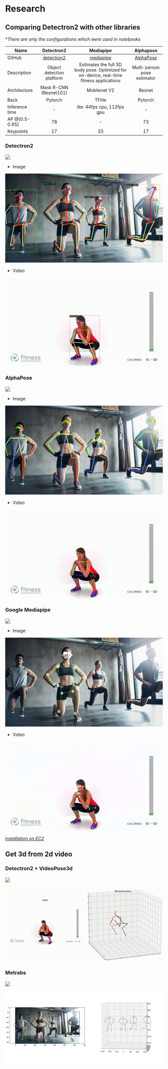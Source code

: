 # Research

## Comparing Detectron2 with other libraries
**There are only the configurations which were used in notebooks*

Name | Detectron2 | Mediapipe | Alphapose
---|:----:|:----:|:----:
GitHub | [detectron2](https://github.com/facebookresearch/detectron2) | [mediapipe](https://github.com/google/mediapipe) | [AlphaPose](https://github.com/MVIG-SJTU/AlphaPose)
Description |  Object detection platform | Estimates the full 3D body pose. Optimized for on-device, real-time fitness applications | Multi-person pose estimator
Architecture | Mask R-CNN (Resnet101) | Mobilenet V2 | Resnet
Back | Pytorch | TFlite | Pytorch
Inference time | - | lite: 44fps cpu, 112fps gpu | -
AP @[0.5-0.95] | 78 | - | 73
Keypoints | 17 | 33 | 17


### Detectron2 
[<img src="https://colab.research.google.com/assets/colab-badge.svg" align="center">](https://colab.research.google.com/drive/1HekDaF5oOv5sXH1bHvhecMUG5ErU3-aC?usp=sharing)

* Image

![img](images/ex1.png)
  
* Video

![img](images/dtr.gif)

### AlphaPose
[<img src="https://colab.research.google.com/assets/colab-badge.svg" align="center">](https://colab.research.google.com/drive/1udurAuDp3TTFflbxTfRvf57YMdzfjKkh?usp=sharing)

* Image

![img](images/example_.jpg)
  
* Video

![img](images/alpha.gif)

### Google Mediapipe
[<img src="https://colab.research.google.com/assets/colab-badge.svg" align="center">](https://colab.research.google.com/drive/126vr1wK4FgH-AggGmONNFrz6-HbA-xXM?usp=sharing)

* Image

![img](images/google.png)
  
* Video

![img](images/google2.gif)

[*installation on EC2*](https://dev.classmethod.jp/articles/mediapipe-install-on-aws-ec2-with-gpu-english/)

## Get 3d from 2d video

### Detectron2 + VideoPose3d
[<img src="https://colab.research.google.com/assets/colab-badge.svg" align="center">](https://colab.research.google.com/drive/18bn88ALDOzbeuuJ1Rbj5_yDDroCuJP7X?usp=sharing)
![img](images/output.gif)

### Metrabs
[<img src="https://colab.research.google.com/assets/colab-badge.svg" align="center">](https://colab.research.google.com/drive/1SP2fLqvtT1wyAHBIKC2pPUKq83nseHW6?usp=sharing)
![img](images/metrab.png)
